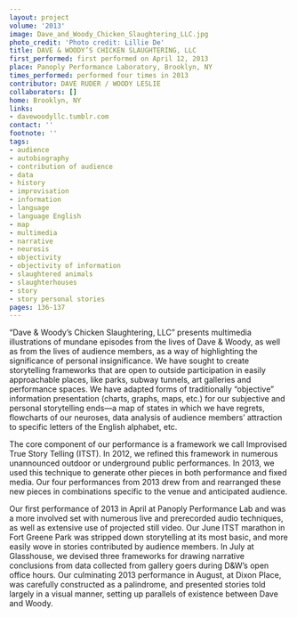 ```yaml
---
layout: project
volume: '2013'
image: Dave_and_Woody_Chicken_Slaughtering_LLC.jpg
photo_credit: 'Photo credit: Lillie De'
title: DAVE & WOODY’S CHICKEN SLAUGHTERING, LLC
first_performed: first performed on April 12, 2013
place: Panoply Performance Laboratory, Brooklyn, NY
times_performed: performed four times in 2013
contributor: DAVE RUDER / WOODY LESLIE
collaborators: []
home: Brooklyn, NY
links:
- davewoodyllc.tumblr.com
contact: ''
footnote: ''
tags:
- audience
- autobiography
- contribution of audience
- data
- history
- improvisation
- information
- language
- language English
- map
- multimedia
- narrative
- neurosis
- objectivity
- objectivity of information
- slaughtered animals
- slaughterhouses
- story
- story personal stories
pages: 136-137
---
```


“Dave & Woody’s Chicken Slaughtering, LLC” presents multimedia illustrations of mundane episodes from the lives of Dave & Woody, as well as from the lives of audience members, as a way of highlighting the significance of personal insignificance. We have sought to create storytelling frameworks that are open to outside participation in easily approachable places, like parks, subway tunnels, art galleries and performance spaces. We have adapted forms of traditionally “objective” information presentation (charts, graphs, maps, etc.) for our subjective and personal storytelling ends—a map of states in which we have regrets, flowcharts of our neuroses, data analysis of audience members’ attraction to specific letters of the English alphabet, etc.

The core component of our performance is a framework we call Improvised True Story Telling (ITST). In 2012, we refined this framework in numerous unannounced outdoor or underground public performances. In 2013, we used this technique to generate other pieces in both performance and fixed media. Our four performances from 2013 drew from and rearranged these new pieces in combinations specific to the venue and anticipated audience.

Our first performance of 2013 in April at Panoply Performance Lab and was a more involved set with numerous live and prerecorded audio techniques, as well as extensive use of projected still video. Our June ITST marathon in Fort Greene Park was stripped down storytelling at its most basic, and more easily wove in stories contributed by audience members. In July at Glasshouse, we devised three frameworks for drawing narrative conclusions from data collected from gallery goers during D&W’s open office hours. Our culminating 2013 performance in August, at Dixon Place, was carefully constructed as a palindrome, and presented stories told largely in a visual manner, setting up parallels of existence between Dave and Woody.
